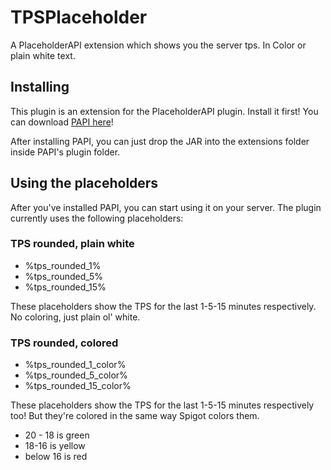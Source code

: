 # TPSPlaceholder
A PlaceholderAPI extension which shows you the server tps. In Color or plain white text.


## Installing
This plugin is an extension for the PlaceholderAPI plugin. Install it first!
You can download [PAPI here](https://www.spigotmc.org/resources/placeholderapi.6245)!

After installing PAPI, you can just drop the JAR into the extensions folder inside PAPI's plugin folder.


## Using the placeholders
After you've installed PAPI, you can start using it on your server.
The plugin currently uses the following placeholders:

### TPS rounded, plain white
- %tps_rounded_1%
- %tps_rounded_5%
- %tps_rounded_15%

These placeholders show the TPS for the last 1-5-15 minutes respectively. No coloring, just plain ol' white.

### TPS rounded, colored
- %tps_rounded_1_color%
- %tps_rounded_5_color%
- %tps_rounded_15_color%

These placeholders show the TPS for the last 1-5-15 minutes respectively too! But they're colored in the same way Spigot colors them.
- 20 - 18 is green
- 18-16 is yellow
- below 16 is red
